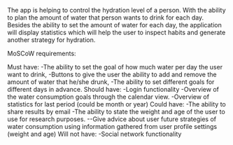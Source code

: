The app is helping to control the hydration level of a person. With the ability to plan the amount of water that person wants to drink for each day.
Besides the ability to set the amount of water for each day, the application will display statistics which will help the user to inspect habits and 
generate another strategy for hydration.

MoSCoW requirements:

Must have:
-The ability to set the goal of how much water per day the user want to drink,
-Buttons to give the user the ability to add and remove the amount of water that he/she drunk,
-The ability to set different goals for different days in advance.
Should have:
-Login functionality
-Overview of the water consumption goals through the calendar view.
-Overview of statistics for last period (could be month or year)
Could have:
-The ability to share results by email
-The ability to state the weight and age of the user to use for research purposes.
--Give advice about user future strategies of water consumption using information gathered from user profile settings (weight and age)
Will not have:
-Social network functionality

